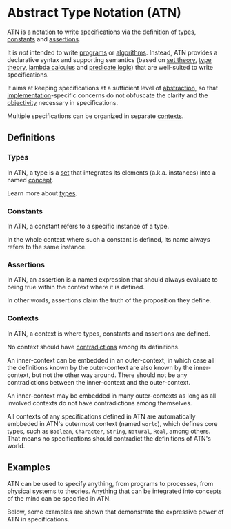 # Abstract Type Notation (ATN)

ATN is a [notation](https://en.wikipedia.org/wiki/Notation) to write [specifications](https://en.wikipedia.org/wiki/Specification_(technical_standard)) via the definition of [types](#Types), [constants](#Constants) and [assertions](#Assertions).

It is _not_ intended to write [programs](https://en.wikipedia.org/wiki/Computer_program) or [algorithms](https://en.wikipedia.org/wiki/Algorithm). Instead, ATN provides a declarative syntax and supporting semantics (based on [set theory](https://en.wikipedia.org/wiki/Set_theory), [type theory](https://en.wikipedia.org/wiki/Type_theory), [lambda calculus](https://en.wikipedia.org/wiki/Lambda_calculus) and [predicate logic](https://en.wikipedia.org/wiki/Higher-order_logic)) that are well-suited to write specifications.

It aims at keeping specifications at a sufficient level of [abstraction](https://en.wikipedia.org/wiki/Abstraction), so that [implementation](https://en.wikipedia.org/wiki/Implementation)-specific concerns do not obfuscate the clarity and the [objectivity](https://en.wikipedia.org/wiki/Objectivity_(philosophy)) necessary in specifications.

Multiple specifications can be organized in separate [contexts](#Contexts).

## Definitions

### Types

In ATN, a type is a [set](https://en.wikipedia.org/wiki/Set_(mathematics)) that integrates its elements (a.k.a. instances) into a named [concept](https://en.wikipedia.org/wiki/Concept).

Learn more about [types](./Types).

### Constants

In ATN, a constant refers to a specific instance of a type. 

In the whole context where such a constant is defined, its name always refers to the same instance.

### Assertions

In ATN, an assertion is a named expression that should always evaluate to being true within the context where it is defined.

In other words, assertions claim the truth of the proposition they define.

### Contexts

In ATN, a context is where types, constants and assertions are defined.

No context should have [contradictions](https://en.wikipedia.org/wiki/Contradiction) among its definitions.

An inner-context can be embedded in an outer-context, in which case all the definitions known by the outer-context are also known by the inner-context, but not the other way around. There should not be any contradictions between the inner-context and the outer-context.

An inner-context may be embedded in many outer-contexts as long as all involved contexts do not have contradictions among themselves.

All contexts of any specifications defined in ATN are automatically embbeded in ATN's outermost context (named `world`), which defines core types, such as `Boolean`, `Character`, `String`, `Natural`, `Real`, among others. That means no specifications should contradict the definitions of ATN's world.

## Examples

ATN can be used to specify anything, from programs to processes, from physical systems to theories. Anything that can be integrated into concepts of the mind can be specified in ATN.

Below, some examples are shown that demonstrate the expressive power of ATN in specifications.
